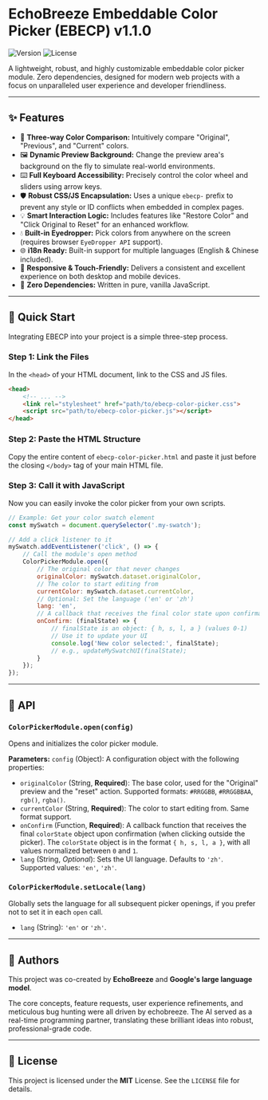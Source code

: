 # EchoBreeze Embeddable Color Picker (EBECP) v1.1.0

![Version](https://img.shields.io/badge/version-1.1.0-blue)
![License](https://img.shields.io/badge/license-MIT-green)

A lightweight, robust, and highly customizable embeddable color picker module. Zero dependencies, designed for modern web projects with a focus on unparalleled user experience and developer friendliness.

---

## ✨ Features

*   🎨 **Three-way Color Comparison:** Intuitively compare "Original", "Previous", and "Current" colors.
*   🖼️ **Dynamic Preview Background:** Change the preview area's background on the fly to simulate real-world environments.
*   ⌨️ **Full Keyboard Accessibility:** Precisely control the color wheel and sliders using arrow keys.
*   🛡️ **Robust CSS/JS Encapsulation:** Uses a unique `ebecp-` prefix to prevent any style or ID conflicts when embedded in complex pages.
*   💡 **Smart Interaction Logic:** Includes features like "Restore Color" and "Click Original to Reset" for an enhanced workflow.
*   💧 **Built-in Eyedropper:** Pick colors from anywhere on the screen (requires browser `EyeDropper API` support).
*   🌐 **i18n Ready:** Built-in support for multiple languages (English & Chinese included).
*   📱 **Responsive & Touch-Friendly:** Delivers a consistent and excellent experience on both desktop and mobile devices.
*   🚀 **Zero Dependencies:** Written in pure, vanilla JavaScript.

---

## 🚀 Quick Start

Integrating EBECP into your project is a simple three-step process.

### Step 1: Link the Files

In the `<head>` of your HTML document, link to the CSS and JS files.

```html
<head>
    <!-- ... -->
    <link rel="stylesheet" href="path/to/ebecp-color-picker.css">
    <script src="path/to/ebecp-color-picker.js"></script>
</head>
```

### Step 2: Paste the HTML Structure

Copy the entire content of `ebecp-color-picker.html` and paste it just before the closing `</body>` tag of your main HTML file.

### Step 3: Call it with JavaScript

Now you can easily invoke the color picker from your own scripts.

```javascript
// Example: Get your color swatch element
const mySwatch = document.querySelector('.my-swatch');

// Add a click listener to it
mySwatch.addEventListener('click', () => {
    // Call the module's open method
    ColorPickerModule.open({
        // The original color that never changes
        originalColor: mySwatch.dataset.originalColor,
        // The color to start editing from
        currentColor: mySwatch.dataset.currentColor,
        // Optional: Set the language ('en' or 'zh')
        lang: 'en', 
        // A callback that receives the final color state upon confirmation
        onConfirm: (finalState) => {
            // finalState is an object: { h, s, l, a } (values 0-1)
            // Use it to update your UI
            console.log('New color selected:', finalState);
            // e.g., updateMySwatchUI(finalState);
        }
    });
});
```

---

## 📖 API

### `ColorPickerModule.open(config)`
Opens and initializes the color picker module.

**Parameters:**
`config` (Object): A configuration object with the following properties:

*   `originalColor` (String, **Required**): The base color, used for the "Original" preview and the "reset" action. Supported formats: `#RRGGBB`, `#RRGGBBAA`, `rgb()`, `rgba()`.
*   `currentColor` (String, **Required**): The color to start editing from. Same format support.
*   `onConfirm` (Function, **Required**): A callback function that receives the final `colorState` object upon confirmation (when clicking outside the picker). The `colorState` object is in the format `{ h, s, l, a }`, with all values normalized between `0` and `1`.
*   `lang` (String, *Optional*): Sets the UI language. Defaults to `'zh'`. Supported values: `'en'`, `'zh'`.

### `ColorPickerModule.setLocale(lang)`
Globally sets the language for all subsequent picker openings, if you prefer not to set it in each `open` call.
* `lang` (String): `'en'` or `'zh'`.

---

## 👥 Authors

This project was co-created by **EchoBreeze** and **Google's large language model**.

The core concepts, feature requests, user experience refinements, and meticulous bug hunting were all driven by echobreeze. The AI served as a real-time programming partner, translating these brilliant ideas into robust, professional-grade code.

---

## 📜 License

This project is licensed under the **MIT** License. See the `LICENSE` file for details.